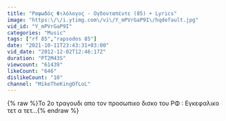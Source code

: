```yaml
---
title: "Ραψωδός Φιλόλογος - Ογδονταπέντε (85) + Lyrics"
image: "https:\/\/i.ytimg.com\/vi\/Y_mPVrGaP9I\/hqdefault.jpg"
vid_id: "Y_mPVrGaP9I"
categories: "Music"
tags: ["rf 85","rapsodos 85"]
date: "2021-10-11T23:43:31+03:00"
vid_date: "2012-12-02T12:46:17Z"
duration: "PT2M43S"
viewcount: "61439"
likeCount: "646"
dislikeCount: "10"
channel: "MikeTheKingOfLoL"
---
```

{% raw %}Το 2ο τραγουδι απο τον προσωπικο δισκο του ΡΦ : Εγκεφαλικο τετ α τετ...{% endraw %}
